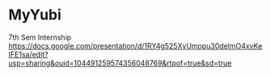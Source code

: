 # MyYubi
7th Sem Internship
https://docs.google.com/presentation/d/1RY4g525XyUmopu30delmO4xvKeIFE1sa/edit?usp=sharing&ouid=104491259574356048769&rtpof=true&sd=true
